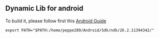 Dynamic Lib for android
----

To build it, please follow first this [Android Guide](https://developer.android.com/studio/projects/install-ndk?hl=it)


```
export PATH="$PATH:/home/peppe289/Android/Sdk/ndk/26.2.11394342/"
```